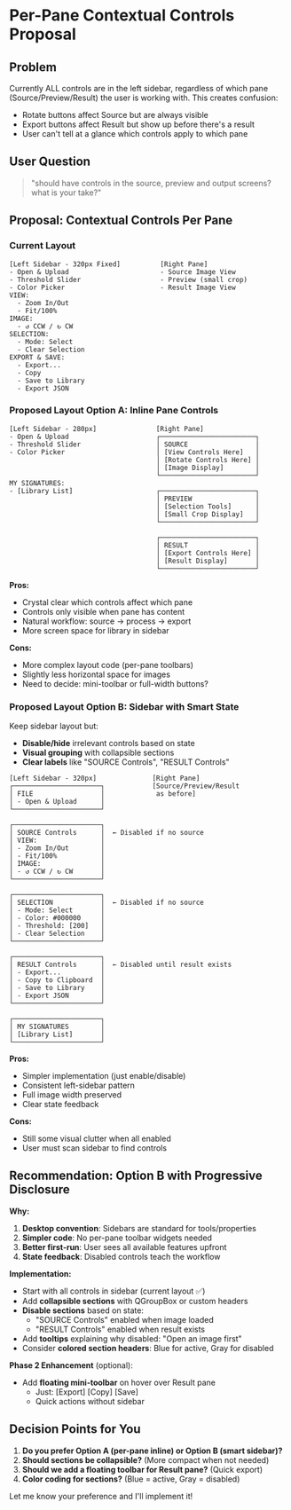 # Per-Pane Contextual Controls Proposal

## Problem

Currently ALL controls are in the left sidebar, regardless of which pane (Source/Preview/Result) the user is working with. This creates confusion:

- Rotate buttons affect Source but are always visible
- Export buttons affect Result but show up before there's a result
- User can't tell at a glance which controls apply to which pane

## User Question

> "should have controls in the source, preview and output screens? what is your take?"

## Proposal: Contextual Controls Per Pane

### Current Layout

```
[Left Sidebar - 320px Fixed]          [Right Pane]
- Open & Upload                       - Source Image View
- Threshold Slider                    - Preview (small crop)
- Color Picker                        - Result Image View
VIEW:
  - Zoom In/Out
  - Fit/100%
IMAGE:
  - ↺ CCW / ↻ CW
SELECTION:
  - Mode: Select
  - Clear Selection
EXPORT & SAVE:
  - Export...
  - Copy
  - Save to Library
  - Export JSON
```

### Proposed Layout Option A: Inline Pane Controls

```
[Left Sidebar - 280px]               [Right Pane]
- Open & Upload                      ┌────────────────────────┐
- Threshold Slider                   │ SOURCE                 │
- Color Picker                       │ [View Controls Here]   │
                                     │ [Rotate Controls Here] │
                                     │ [Image Display]        │
                                     └────────────────────────┘
MY SIGNATURES:
- [Library List]                     ┌────────────────────────┐
                                     │ PREVIEW                │
                                     │ [Selection Tools]      │
                                     │ [Small Crop Display]   │
                                     └────────────────────────┘

                                     ┌────────────────────────┐
                                     │ RESULT                 │
                                     │ [Export Controls Here] │
                                     │ [Result Display]       │
                                     └────────────────────────┘
```

**Pros:**

- Crystal clear which controls affect which pane
- Controls only visible when pane has content
- Natural workflow: source → process → export
- More screen space for library in sidebar

**Cons:**

- More complex layout code (per-pane toolbars)
- Slightly less horizontal space for images
- Need to decide: mini-toolbar or full-width buttons?

### Proposed Layout Option B: Sidebar with Smart State

Keep sidebar layout but:

- **Disable/hide** irrelevant controls based on state
- **Visual grouping** with collapsible sections
- **Clear labels** like "SOURCE Controls", "RESULT Controls"

```
[Left Sidebar - 320px]              [Right Pane]
┌──────────────────────┐            [Source/Preview/Result
│ FILE                 │             as before]
│ - Open & Upload      │
└──────────────────────┘

┌──────────────────────┐
│ SOURCE Controls      │  ← Disabled if no source
│ VIEW:                │
│ - Zoom In/Out        │
│ - Fit/100%           │
│ IMAGE:               │
│ - ↺ CCW / ↻ CW       │
└──────────────────────┘

┌──────────────────────┐
│ SELECTION            │  ← Disabled if no source
│ - Mode: Select       │
│ - Color: #000000     │
│ - Threshold: [200]   │
│ - Clear Selection    │
└──────────────────────┘

┌──────────────────────┐
│ RESULT Controls      │  ← Disabled until result exists
│ - Export...          │
│ - Copy to Clipboard  │
│ - Save to Library    │
│ - Export JSON        │
└──────────────────────┘

┌──────────────────────┐
│ MY SIGNATURES        │
│ [Library List]       │
└──────────────────────┘
```

**Pros:**

- Simpler implementation (just enable/disable)
- Consistent left-sidebar pattern
- Full image width preserved
- Clear state feedback

**Cons:**

- Still some visual clutter when all enabled
- User must scan sidebar to find controls

## Recommendation: **Option B with Progressive Disclosure**

**Why:**

1. **Desktop convention**: Sidebars are standard for tools/properties
2. **Simpler code**: No per-pane toolbar widgets needed
3. **Better first-run**: User sees all available features upfront
4. **State feedback**: Disabled controls teach the workflow

**Implementation:**

- Start with all controls in sidebar (current layout ✅)
- Add **collapsible sections** with QGroupBox or custom headers
- **Disable sections** based on state:
  - "SOURCE Controls" enabled when image loaded
  - "RESULT Controls" enabled when result exists
- Add **tooltips** explaining why disabled: "Open an image first"
- Consider **colored section headers**: Blue for active, Gray for disabled

**Phase 2 Enhancement** (optional):

- Add **floating mini-toolbar** on hover over Result pane
  - Just: [Export] [Copy] [Save]
  - Quick actions without sidebar

## Decision Points for You

1. **Do you prefer Option A (per-pane inline) or Option B (smart sidebar)?**
2. **Should sections be collapsible?** (More compact when not needed)
3. **Should we add a floating toolbar for Result pane?** (Quick export)
4. **Color coding for sections?** (Blue = active, Gray = disabled)

Let me know your preference and I'll implement it!
